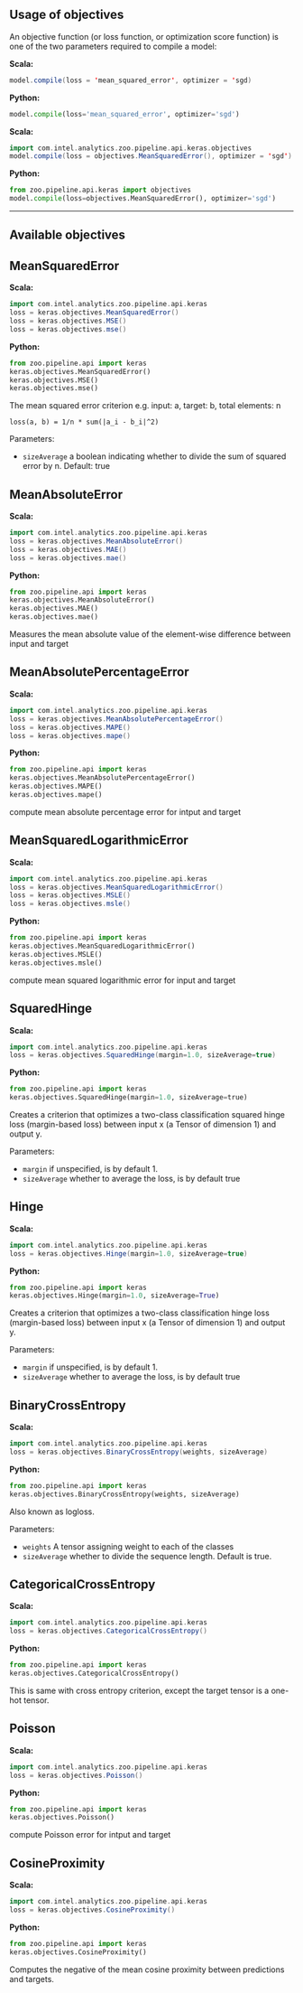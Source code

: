 ## Usage of objectives

An objective function (or loss function, or optimization score function) is one of the two parameters required to compile a model:

**Scala:**

```scala
model.compile(loss = 'mean_squared_error', optimizer = 'sgd)
```

**Python:**

```python
model.compile(loss='mean_squared_error', optimizer='sgd')
```

**Scala:**

```scala
import com.intel.analytics.zoo.pipeline.api.keras.objectives
model.compile(loss = objectives.MeanSquaredError(), optimizer = 'sgd')
```

**Python:**

```python
from zoo.pipeline.api.keras import objectives
model.compile(loss=objectives.MeanSquaredError(), optimizer='sgd')
```

---

## Available objectives

## MeanSquaredError ##

**Scala:**

```scala
import com.intel.analytics.zoo.pipeline.api.keras
loss = keras.objectives.MeanSquaredError()
loss = keras.objectives.MSE()
loss = keras.objectives.mse()
```

**Python:**

```python
from zoo.pipeline.api import keras
keras.objectives.MeanSquaredError()
keras.objectives.MSE()
keras.objectives.mse()
```

The mean squared error criterion e.g. input: a, target: b, total elements: n

```
loss(a, b) = 1/n * sum(|a_i - b_i|^2)
```

Parameters:

 * `sizeAverage` a boolean indicating whether to divide the sum of squared error by n. 
                 Default: true

## MeanAbsoluteError ##

**Scala:**

```scala
import com.intel.analytics.zoo.pipeline.api.keras
loss = keras.objectives.MeanAbsoluteError()
loss = keras.objectives.MAE()
loss = keras.objectives.mae()
```

**Python:**

```python
from zoo.pipeline.api import keras
keras.objectives.MeanAbsoluteError()
keras.objectives.MAE()
keras.objectives.mae()
```

Measures the mean absolute value of the element-wise difference between input and target

## MeanAbsolutePercentageError ##

**Scala:**

```scala
import com.intel.analytics.zoo.pipeline.api.keras
loss = keras.objectives.MeanAbsolutePercentageError()
loss = keras.objectives.MAPE()
loss = keras.objectives.mape()
```

**Python:**

```python
from zoo.pipeline.api import keras
keras.objectives.MeanAbsolutePercentageError()
keras.objectives.MAPE()
keras.objectives.mape()
```

compute mean absolute percentage error for intput and target

## MeanSquaredLogarithmicError ##

**Scala:**

```scala
import com.intel.analytics.zoo.pipeline.api.keras
loss = keras.objectives.MeanSquaredLogarithmicError()
loss = keras.objectives.MSLE()
loss = keras.objectives.msle()
```

**Python:**

```python
from zoo.pipeline.api import keras
keras.objectives.MeanSquaredLogarithmicError()
keras.objectives.MSLE()
keras.objectives.msle()
```

compute mean squared logarithmic error for input and target


## SquaredHinge ##


**Scala:**

```scala
import com.intel.analytics.zoo.pipeline.api.keras
loss = keras.objectives.SquaredHinge(margin=1.0, sizeAverage=true)
```

**Python:**

```python
from zoo.pipeline.api import keras
keras.objectives.SquaredHinge(margin=1.0, sizeAverage=true)
```

Creates a criterion that optimizes a two-class classification squared hinge loss (margin-based loss) between input x (a Tensor of dimension 1) and output y.

Parameters:

 * `margin` if unspecified, is by default 1.
 * `sizeAverage` whether to average the loss, is by default true

## Hinge ##

**Scala:**

```scala
import com.intel.analytics.zoo.pipeline.api.keras
loss = keras.objectives.Hinge(margin=1.0, sizeAverage=true)
```

**Python:**

```python
from zoo.pipeline.api import keras
keras.objectives.Hinge(margin=1.0, sizeAverage=True)
```

Creates a criterion that optimizes a two-class classification hinge loss (margin-based loss) between input x (a Tensor of dimension 1) and output y.

Parameters:

 * `margin` if unspecified, is by default 1.
 * `sizeAverage` whether to average the loss, is by default true

## BinaryCrossEntropy ##

**Scala:**

```scala
import com.intel.analytics.zoo.pipeline.api.keras
loss = keras.objectives.BinaryCrossEntropy(weights, sizeAverage)
```

**Python:**

```python
from zoo.pipeline.api import keras
keras.objectives.BinaryCrossEntropy(weights, sizeAverage)
```

Also known as logloss. 

Parameters:

* `weights` A tensor assigning weight to each of the classes
* `sizeAverage` whether to divide the sequence length. Default is true.

## CategoricalCrossEntropy ##

**Scala:**

```scala
import com.intel.analytics.zoo.pipeline.api.keras
loss = keras.objectives.CategoricalCrossEntropy()
```

**Python:**

```python
from zoo.pipeline.api import keras
keras.objectives.CategoricalCrossEntropy()
```

This is same with cross entropy criterion, except the target tensor is a
one-hot tensor.

## Poisson ##

**Scala:**

```scala
import com.intel.analytics.zoo.pipeline.api.keras
loss = keras.objectives.Poisson()
```

**Python:**

```python
from zoo.pipeline.api import keras
keras.objectives.Poisson()
```

compute Poisson error for intput and target

## CosineProximity ##

**Scala:**

```scala
import com.intel.analytics.zoo.pipeline.api.keras
loss = keras.objectives.CosineProximity()
```

**Python:**

```python
from zoo.pipeline.api import keras
keras.objectives.CosineProximity()
```

Computes the negative of the mean cosine proximity between predictions and targets.
